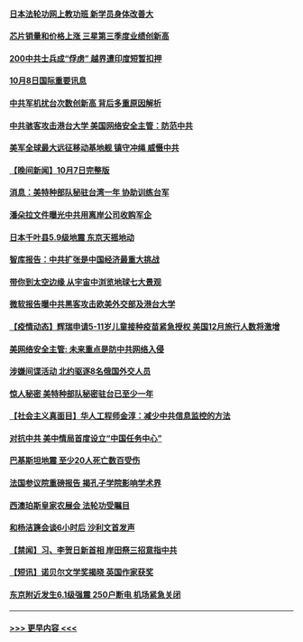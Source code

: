 #### [日本法轮功网上教功班 新学员身体改善大](../pages/prog202/a103237679.md?t=10082050) 
#### [芯片销量和价格上涨 三星第三季度业绩创新高](../pages/prog202/a103237806.md?t=10082050) 
#### [200中共士兵成“俘虏” 越界遭印度短暂扣押](../pages/prog202/a103237712.md?t=10082050) 
#### [10月8日国际重要讯息](../pages/prog202/a103237707.md?t=10082050) 
#### [中共军机扰台次数创新高 背后多重原因解析](../pages/prog202/a103237641.md?t=10082050) 
#### [中共骇客攻击港台大学 美国网络安全主管：防范中共](../pages/prog202/a103237250.md?t=10082050) 
#### [美军全球最大远征移动基地舰 镇守冲绳 威慑中共](../pages/prog202/a103237355.md?t=10082050) 
#### [【晚间新闻】10月7日完整版](../pages/prog202/a103237452.md?t=10082050) 
#### [消息：美特种部队秘驻台湾一年 协助训练台军](../pages/prog202/a103237440.md?t=10082050) 
#### [潘朵拉文件曝光中共用离岸公司收购军企](../pages/prog202/a103237457.md?t=10082050) 
#### [日本千叶县5.9级地震 东京天摇地动](../pages/prog202/a103237299.md?t=10082050) 
#### [智库报告：中共扩张是中国经济最重大挑战](../pages/prog202/a103237310.md?t=10082050) 
#### [带你到太空边缘 从宇宙中浏览地球七大景观](../pages/prog202/a103237276.md?t=10082050) 
#### [微软报告曝中共黑客攻击欧美外交部及港台大学](../pages/prog202/a103237152.md?t=10082050) 
#### [【疫情动态】辉瑞申请5-11岁儿童接种疫苗紧急授权 美国12月旅行人数将激增](../pages/prog202/a103237253.md?t=10082050) 
#### [美网络安全主管: 未来重点是防中共网络入侵](../pages/prog202/a103237248.md?t=10082050) 
#### [涉嫌间谍活动 北约驱逐8名俄国外交人员](../pages/prog202/a103237242.md?t=10082050) 
#### [惊人秘密 美特种部队秘密驻台已至少一年](../pages/prog202/a103237244.md?t=10082050) 
#### [【社会主义真面目】华人工程师金淳：减少中共信息监控的方法](../pages/prog202/a103237220.md?t=10082050) 
#### [对抗中共 美中情局首度设立“中国任务中心”](../pages/prog202/a103237227.md?t=10082050) 
#### [巴基斯坦地震 至少20人死亡数百受伤](../pages/prog202/a103237199.md?t=10082050) 
#### [法国参议院重磅报告 揭孔子学院影响学术界](../pages/prog202/a103237181.md?t=10082050) 
#### [西澳珀斯皇家农展会 法轮功受瞩目](../pages/prog202/a103237190.md?t=10082050) 
#### [和杨洁篪会谈6小时后 沙利文首发声](../pages/prog202/a103237115.md?t=10082050) 
#### [【禁闻】习、李贺日新首相 岸田祭三招意指中共](../pages/prog202/a103237000.md?t=10082050) 
#### [【短讯】诺贝尔文学奖揭晓 英国作家获奖](../pages/prog202/a103237055.md?t=10082050) 
#### [东京附近发生6.1级强震 250户断电 机场紧急关闭](../pages/prog202/a103236945.md?t=10082050) 

----
#### [ >>> 更早内容 <<< ](../indexes/prog202-earlier.md)
